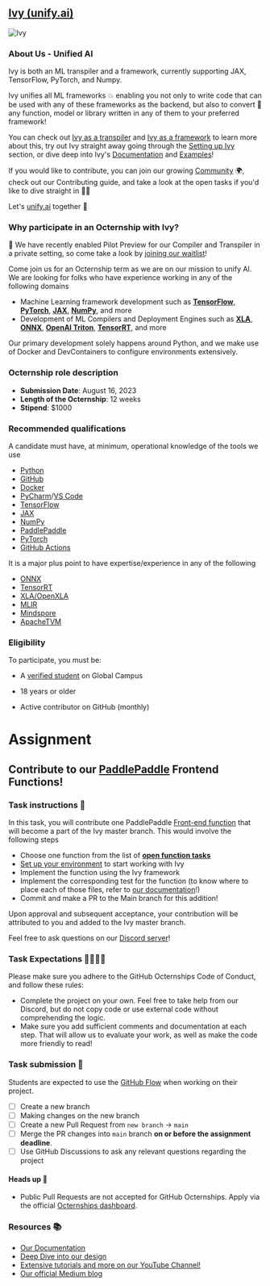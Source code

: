 <!-- Feel free to modify this template to fit your assignment requirements --->
## [Ivy](https://github.com/unifyai/ivy)[ (unify.ai)](https://unify.ai)

![Ivy](https://github.com/unifyai/unifyai.github.io/raw/master/img/externally_linked/logo_dark.png?raw=true#gh-dark-mode-only)

### About Us - Unified AI

Ivy is both an ML transpiler and a framework, currently supporting JAX, TensorFlow, PyTorch, and Numpy.

Ivy unifies all ML frameworks :boom: enabling you not only to write code that can be used with any of these frameworks as the backend, but also to convert :arrows_counterclockwise: any function, model or library written in any of them to your preferred framework!

You can check out [Ivy as a transpiler](https://github.com/unifyai/ivy#ivy-as-a-transpiler) and [Ivy as a framework](https://github.com/unifyai/ivy#ivy-as-a-framework) to learn more about this, try out Ivy straight away going through the [Setting up Ivy](https://github.com/unifyai/ivy#setting-up-ivy) section, or dive deep into Ivy's [Documentation](https://github.com/unifyai/ivy#documentation) and [Examples](https://github.com/unifyai/ivy#examples)!

If you would like to contribute, you can join our growing [Community](https://github.com/unifyai/ivy#community) :earth_africa:, check out our Contributing guide, and take a look at the open tasks if you'd like to dive straight in :technologist:

Let's [unify.ai](https://unify.ai/) together :mechanical_arm:


<!--- Use this section to share information about your company such as founding information, mission statement, product description, product success, etc.--->

### Why participate in an Octernship with Ivy?

<!--- Use this section to appeal to students. Consider sharing information about recent projects, the technology stack, the type of mentorship students can expect, listing future employment opportunities, etc. --->

:rocket: We have recently enabled Pilot Preview for our Compiler and Transpiler in a private setting, so come take a look by [joining our waitlist](https://console.unify.ai/)!

Come join us for an Octernship term as we are on our mission to unify AI. We are looking for folks who have experience working in any of the following domains
- Machine Learning framework development such as [**TensorFlow**](https://www.tensorflow.org/), [**PyTorch**](http://pytorch.org/), [**JAX**](https://jax.readthedocs.io/en/latest/), [**NumPy**](https://numpy.org/), and more
- Development of ML Compilers and Deployment Engines such as [**XLA**](https://www.tensorflow.org/xla), [**ONNX**](https://onnx.ai/), [**OpenAI Triton**](https://github.com/openai/triton), [**TensorRT**](https://developer.nvidia.com/tensorrt-getting-started), and more

Our primary development solely happens around Python, and we make use of Docker and DevContainers to configure environments extensively.

### Octernship role description

- **Submission Date**: August 16, 2023
- **Length of the Octernship**: 12 weeks
- **Stipend**: $1000
<!--- Use this section to describe the role in as much detail as necessary. Please include the GitHub Classroom assignment submission date, length of the Octernship, and the monthly stipend --->

### Recommended qualifications

A candidate must have, at minimum, operational knowledge of the tools we use 
- [Python](https://www.python.org/)
- [GitHub](https://github.com)
- [Docker](https://www.docker.com/)
- [PyCharm](https://www.jetbrains.com/pycharm/)/[VS Code](https://code.visualstudio.com/)
- [TensorFlow](https://www.tensorflow.org/)
- [JAX](https://jax.readthedocs.io/)
- [NumPy](https://numpy.org/)
- [PaddlePaddle](https://github.com/PaddlePaddle)
- [PyTorch](https://pytorch.org/)
- [GitHub Actions](https://docs.github.com/en/actions)

It is a major plus point to have expertise/experience in any of the following
- [ONNX](https://onnx.ai/)
- [TensorRT](https://developer.nvidia.com/tensorrt-getting-started)
- [XLA/OpenXLA](https://github.com/openxla/xla)
- [MLIR](https://mlir.llvm.org/)
- [Mindspore](https://github.com/mindspore-ai/mindspore)
- [ApacheTVM](https://tvm.apache.org/)

<!--- Use this section to describe what skills a student might need to complete the problem statement on GitHub Classroom --->

### Eligibility

To participate, you must be:

* A [verified student](https://education.github.com/discount_requests/pack_application) on Global Campus

* 18 years or older

* Active contributor on GitHub (monthly)

# Assignment

## Contribute to our [PaddlePaddle](https://github.com/PaddlePaddle) Frontend Functions!

### Task instructions 📝

In this task, you will contribute one PaddlePaddle [Front-end function](https://unify.ai/docs/ivy/overview/deep_dive/ivy_frontends.html) that will become a part of the Ivy master branch. This would involve the following steps
- Choose one function from the list of [**open function tasks**](https://github.com/unifyai/ivy/issues/19178)
- [Set up your environment](https://unify.ai/docs/ivy/overview/contributing/setting_up.html) to start working with Ivy
- Implement the function using the Ivy framework
- Implement the corresponding test for the function (to know where to place each of those files, refer to [our documentation](https://unify.ai/docs/ivy/)!)
- Commit and make a PR to the Main branch for this addition!

Upon approval and subsequent acceptance, your contribution will be attributed to you and added to the Ivy master branch.

Feel free to ask questions on our [Discord server](https://discord.gg/sXyFF8tDtm)!


<!--- Use this section to describe the project that students are required to complete. We ask that you also include instructions on running and preparing the students' local environment if necessary. --->

### Task Expectations 👩‍💻👨‍💻

<!--- Please add expectations that students need to follow to be considered. Some examples include: completing the project on their own, not using code from external resources without comprehending the logic, etc.  --->
Please make sure you adhere to the GitHub Octernships Code of Conduct, and follow these rules:
- Complete the project on your own. Feel free to take help from our Discord, but do not copy code or use external code without comprehending the logic.
- Make sure you add sufficient comments and documentation at each step. That will allow us to evaluate your work, as well as make the code more friendly to read!

### Task submission 🚀

Students are expected to use the [GitHub Flow](https://docs.github.com/en/get-started/quickstart/github-flow) when working on their project. 

- [ ] Create a new branch
- [ ] Making changes on the new branch
- [ ] Create a new Pull Request from `new branch` -> `main`
- [ ] Merge the PR changes into `main` branch **on or before the assignment deadline**.
- [ ] Use GitHub Discussions to ask any relevant questions regarding the project

#### Heads up 🚨
- Public Pull Requests are not accepted for GitHub Octernships. Apply via the official [Octernships dashboard](https://education.github.com/students/octernships).

### Resources 📚

- [Our Documentation](https://unify.ai/docs/ivy/)
- [Deep Dive into our design](https://unify.ai/docs/ivy/overview/deep_dive.html#deep-dive)
- [Extensive tutorials and more on our YouTube Channel!](https://www.youtube.com/@unifyai)
- [Our official Medium blog](https://medium.com/@unifyai)
<!--- Use this section to add resources for students to refer to. For example Documentation, Tutorials, Guides, and more.  --->
